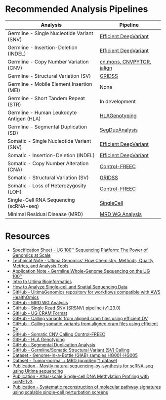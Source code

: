 # Recommended Analysis Pipelines

| Analysis                                   | Pipeline                                                                                                                                                |
|--------------------------------------------|---------------------------------------------------------------------------------------------------------------------------------------------------------|
| Germline - Single Nucleotide Variant (SNV) | [Efficient DeepVariant](https://github.com/Ultimagen/healthomics-workflows/blob/main/workflows/efficient_dv/howto-germline-calling-efficient-dv.md)     |
| Germline - Insertion-Deletion (INDEL)      | [Efficient DeepVariant](https://github.com/Ultimagen/healthomics-workflows/blob/main/workflows/efficient_dv/howto-germline-calling-efficient-dv.md)     |
| Germline - Copy Number Variation (CNV)     | [cn.mops, CNVPYTOR, jalign](https://github.com/Ultimagen/healthomics-workflows/blob/main/workflows/germline_CNV_pipeline/germline_CNV_pipeline.md)      |
| Germline - Structural Variation (SV)       | [GRIDSS](https://github.com/Ultimagen/healthomics-workflows/blob/main/workflows/structural_variant_pipeline/howto-structural-variant-calling.md)        |
| Germline - Mobile Element Insertion (MEI)  | None                                                                                                                                                    |
| Germline - Short Tandem Repeat (STR)       | In development                                                                                                                                          |
| Germline - Human Leukocyte Antigen (HLA)   | [HLAGenotyping](https://github.com/Ultimagen/healthomics-workflows/blob/main/workflows/hla_genotyping/hla_genotyping.md)                                |
| Germline - Segmental Duplication (SD)      | [SegDupAnalysis](https://github.com/Ultimagen/healthomics-workflows/blob/main/workflows/segdup/segdup.md)                                               |
| Somatic - Single Nucleotide Variant (SNV)  | [Efficient DeepVariant](https://github.com/Ultimagen/healthomics-workflows/blob/main/workflows/efficient_dv/howto-somatic-calling-efficient-dv.md)      |
| Somatic - Insertion-Deletion (INDEL)       | [Efficient DeepVariant](https://github.com/Ultimagen/healthomics-workflows/blob/main/workflows/efficient_dv/howto-somatic-calling-efficient-dv.md)      |
| Somatic - Copy Number Alteration (CNA)     | [Control-FREEC](https://github.com/Ultimagen/healthomics-workflows/blob/main/workflows/controlFREEC_pipeline/controlFREEC_pipeline.md)                  |
| Somatic - Structural Variation (SV)        | [GRIDSS](https://github.com/Ultimagen/healthomics-workflows/blob/main/workflows/structural_variant_pipeline/howto-structural-variant-calling.md)        |
| Somatic - Loss of Heterozygosity (LOH)     | [Control-FREEC](https://github.com/Ultimagen/healthomics-workflows/blob/main/workflows/controlFREEC_pipeline/controlFREEC_pipeline.md)                  |
| Single-Cell RNA Sequencing (scRNA-seq)     | [SingleCell](https://github.com/Ultimagen/healthomics-workflows/blob/main/workflows/single_cell_general/single_cell_general.md)                         |
| Minimal Residual Disease (MRD)             | [MRD WG Analysis](https://github.com/Ultimagen/healthomics-workflows/blob/main/workflows/mrd_featuremap/howto-mrd-wg-analysis.md)                       |

# Resources
- [Specification Sheet - UG 100™ Sequencing Platform: The Power of Genomics at Scale](https://cdn.sanity.io/files/l7780ks7/production-2024/b94bb743cd49c3beaf794e6452c7e0393ee3576b.pdf)
- [Technical Note - Ultima Genomics’ Flow Chemistry: Methods, Quality Metrics, and Analysis Tools](https://cdn.sanity.io/files/l7780ks7/production-2024/e1e5d881d88c53fe1b9ca481323ae407c1fe21ce.pdf)
- [Application Note - Germline Whole-Genome Sequencing on the UG 100™](https://cdn.sanity.io/files/l7780ks7/production-2024/f8fd8ef0ac9c81a625c52397dbb21f760ae4a6bc.pdf)
- [Intro to Ultima Bioinformatics](https://www.ultimagenomics.com/products/start-bioinformatics/)
- [How to Analyze Single-cell and Spatial Sequencing Data](https://www.ultimagenomics.com/products/single-cell-spatial-learn-more/)
- [GitHub - UltimaGenomics repository for workflows compatible with AWS HealthOmics](https://github.com/Ultimagen/healthomics-workflows/tree/main)
- [GitHub - MRD WG Analysis](https://github.com/Ultimagen/healthomics-workflows/blob/main/workflows/mrd_featuremap/howto-mrd-wg-analysis.md)
- [GitHub - Single Read SNV (SRSNV) pipeline (v1.23.0)](https://github.com/Ultimagen/healthomics-workflows/blob/main/workflows/single_read_snv/howto-single-read-snv.md#introduction)
- [GitHub - UG CRAM Format](https://github.com/Ultimagen/healthomics-workflows/blob/main/docs/UG_cram_format.pdf)
- [GitHub - Calling variants from aligned cram files using efficient DV](https://github.com/Ultimagen/healthomics-workflows/blob/main/workflows/efficient_dv/howto-germline-calling-efficient-dv.md)
- [GitHub - Calling somatic variants from aligned cram files using efficient DV](https://github.com/Ultimagen/healthomics-workflows/blob/main/workflows/efficient_dv/howto-somatic-calling-efficient-dv.md)
- [GitHub - Somatic CNV Calling Control-FREEC](https://github.com/Ultimagen/healthomics-workflows/blob/main/workflows/controlFREEC_pipeline/controlFREEC_pipeline.md)
- [GitHub - HLA Genotyping](https://github.com/Ultimagen/healthomics-workflows/blob/main/workflows/hla_genotyping/hla_genotyping.md)
- [GitHub - Segmental Duplication Analysis](https://github.com/Ultimagen/healthomics-workflows/blob/main/workflows/segdup/segdup.md)
- [GitHub - Germline/Somatic Structural Variant (SV) Calling](https://github.com/Ultimagen/healthomics-workflows/blob/main/workflows/structural_variant_pipeline/howto-structural-variant-calling.md)
- [Dataset - Genome-in-a-Bottle (GIAB) samples HG001-HG005](https://cdn.sanity.io/files/l7780ks7/production-2024/0a1b6a62a6da3e3fcafb81cad4c8ff2ffe85dd41.pdf)
- [Dataset - Tumor-normal + MRD (ppmSeq™) dataset](https://cdn.sanity.io/files/l7780ks7/production-2024/8039583d45aaba4bbd10993e14f5e6e1414a79fd.pdf)
- [Publication - Mostly natural sequencing-by-synthesis for scRNA-seq using Ultima sequencing](https://doi.org/10.1038/s41587-022-01452-6)
- [Publication - Atlas-scale Single-cell DNA Methylation Profiling with sciMETv3](https://doi.org/10.1016/j.xgen.2024.100726)
- [Publication - Systematic reconstruction of molecular pathway signatures using scalable single-cell perturbation screens](https://doi.org/10.1038/s41556-025-01622-z)
